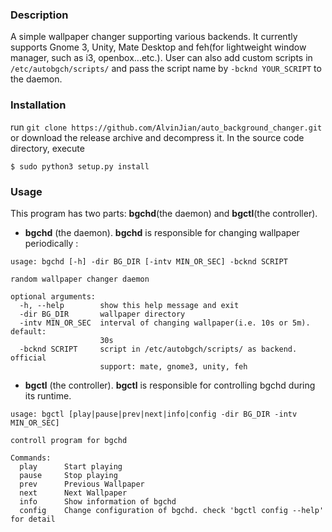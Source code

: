 ### Description
A simple wallpaper changer supporting various backends. It currently supports Gnome 3, Unity, Mate Desktop and feh(for lightweight window manager, such as i3, openbox...etc.). User can also add custom scripts in ```/etc/autobgch/scripts/``` and pass the script name by ```-bcknd YOUR_SCRIPT``` to the daemon.
### Installation
run ```git clone https://github.com/AlvinJian/auto_background_changer.git``` or download the release archive and decompress it. In the source code directory, execute
```
$ sudo python3 setup.py install
```
### Usage
This program has two parts: <b>bgchd</b>(the daemon) and <b>bgctl</b>(the controller).

* <b>bgchd</b> (the daemon). <b>bgchd</b> is responsible for changing wallpaper periodically :
```
usage: bgchd [-h] -dir BG_DIR [-intv MIN_OR_SEC] -bcknd SCRIPT

random wallpaper changer daemon

optional arguments:
  -h, --help        show this help message and exit
  -dir BG_DIR       wallpaper directory
  -intv MIN_OR_SEC  interval of changing wallpaper(i.e. 10s or 5m). default:
                    30s
  -bcknd SCRIPT     script in /etc/autobgch/scripts/ as backend. official
                    support: mate, gnome3, unity, feh
```

* <b>bgctl</b> (the controller). <b>bgctl</b> is responsible for controlling bgchd during its runtime.
```
usage: bgctl [play|pause|prev|next|info|config -dir BG_DIR -intv MIN_OR_SEC]

controll program for bgchd

Commands:
  play      Start playing
  pause     Stop playing
  prev      Previous Wallpaper
  next      Next Wallpaper
  info      Show information of bgchd
  config    Change configuration of bgchd. check 'bgctl config --help' for detail
```
